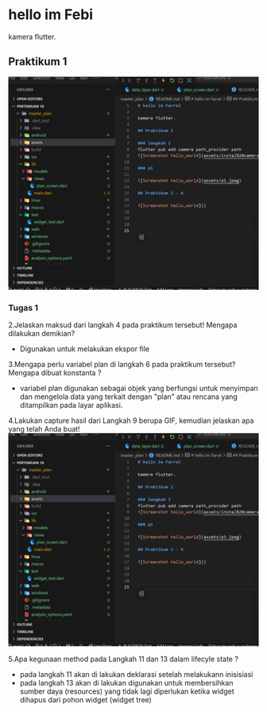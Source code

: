 # hello im Febi

kamera flutter.

## Praktikum 1

![Screenshot hello_world](assets/p1.png)

### Tugas 1
2.Jelaskan maksud dari langkah 4 pada praktikum tersebut! Mengapa dilakukan demikian?

- Digunakan untuk melakukan ekspor file

3.Mengapa perlu variabel plan di langkah 6 pada praktikum tersebut? Mengapa dibuat konstanta ?
-  variabel plan digunakan sebagai objek yang berfungsi untuk menyimpan dan mengelola data yang terkait dengan "plan" atau rencana yang ditampilkan pada layar aplikasi.

4.Lakukan capture hasil dari Langkah 9 berupa GIF, kemudian jelaskan apa yang telah Anda buat!
![Screenshot hello_world](assets/p1.png)

5.Apa kegunaan method pada Langkah 11 dan 13 dalam lifecyle state ?
- pada langkah 11 akan di lakukan deklarasi setelah melakukann inisisiasi
- pada langkah 13 akan di lakukan digunakan untuk membersihkan sumber daya (resources) yang tidak lagi diperlukan ketika widget dihapus dari pohon widget (widget tree)
